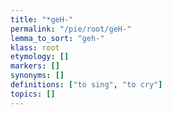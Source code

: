 ```yaml
---
title: "*geH-"
permalink: "/pie/root/geH-"
lemma_to_sort: "geh-"
klass: root
etymology: []
markers: []
synonyms: []
definitions: ["to sing", "to cry"]
topics: []
---
```

